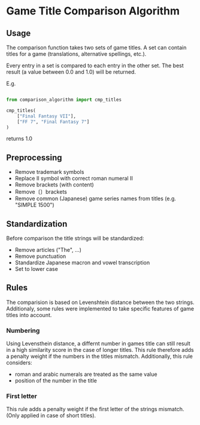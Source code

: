 # Game Title Comparison Algorithm


## Usage

The comparison function takes two sets of game titles. A set can contain titles for a game (translations, alternative spellings, etc.).

Every entry in a set is compared to each entry in the other set. The best 
result (a value between 0.0 and 1.0) will be returned.

E.g. 
```python

from comparison_algorithm import cmp_titles

cmp_titles(
    ["Final Fantasy VII"],
    ["FF 7", "Final Fantasy 7"]
)
```
returns 1.0

## Preprocessing

* Remove trademark symbols
* Replace Ⅱ symbol with correct roman numeral II
* Remove brackets (with content)
* Remove〔〕brackets
* Remove common (Japanese) game series names from titles (e.g. "SIMPLE 1500")

## Standardization

Before comparison the title strings will be standardized:
* Remove articles ("The", ...)
* Remove punctuation
* Standardize Japanese macron and vowel transcription
* Set to lower case

## Rules

The comparision is based on Levenshtein distance between the two strings.
Additionaly, some rules were implemented to take specific features of game titles into account.

### Numbering

Using Levensthein distance, a differnt number in games title can still result in a high similarity score in the case of longer titles. This rule therefore adds a penalty weight if the numbers in the titles mismatch.
Additionally, this rule considers:
* roman and arabic numerals are treated as the same value
* position of the number in the title  

### First letter

This rule adds a penalty weight if the first letter of the strings mismatch. (Only applied in case of short titles).